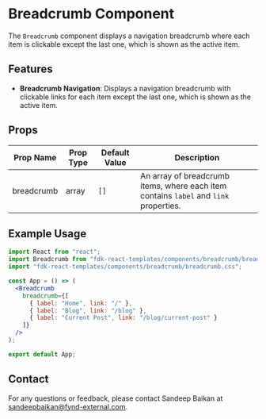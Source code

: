 # Breadcrumb Component

The `Breadcrumb` component displays a navigation breadcrumb where each item is clickable except the last one, which is shown as the active item.

## Features
- **Breadcrumb Navigation**: Displays a navigation breadcrumb with clickable links for each item except the last one, which is shown as the active item.

## Props

| Prop Name      | Prop Type   | Default Value | Description                                                                 |
|----------------|-------------|---------------|-----------------------------------------------------------------------------|
| breadcrumb     | array       | `[]`          | An array of breadcrumb items, where each item contains `label` and `link` properties. |

## Example Usage
```jsx
import React from "react";
import Breadcrumb from "fdk-react-templates/components/breadcrumb/breadcrumb";
import "fdk-react-templates/components/breadcrumb/breadcrumb.css";

const App = () => (
  <Breadcrumb
    breadcrumb={[
      { label: "Home", link: "/" },
      { label: "Blog", link: "/blog" },
      { label: "Current Post", link: "/blog/current-post" }
    ]}
  />
);

export default App;

```

## Contact

For any questions or feedback, please contact Sandeep Baikan at [sandeepbaikan@fynd-external.com](mailto:sandeepbaikan@fynd-external.com).